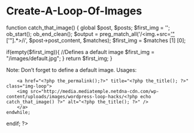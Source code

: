 # Create-A-Loop-Of-Images

function catch_that_image() {
  global $post, $posts;
  $first_img = '';
  ob_start();
  ob_end_clean();
  $output = preg_match_all('/<img.+src=['"]([^'"]+)['"].*>/i', $post->post_content, $matches);
  $first_img = $matches [1] [0];
 
  if(empty($first_img)){ //Defines a default image
    $first_img = "/images/default.jpg";
  }
  return $first_img;
}

Note: Don’t forget to define a default image.
Usages:



<?php
if (have_posts()) :
    while (have_posts()) : the_post(); ?>
        <a href="<?php the_permalink();?>" title="<?php the_title(); ?>" class="img-loop">
        <img src="http://media.mediatemple.netdna-cdn.com/wp-content/uploads/images/wordpress-loop-hacks/<?php echo catch_that_image() ?>" alt="<?php the_title(); ?>" />
        </a>
    endwhile;
endif;
?>
